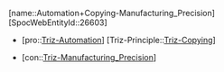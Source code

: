 ﻿---
type: TrizContradiction
aliases:
- Automation+Copying-Manufacturing_Precision
license: CC BY-SA 4.0
copyright: https://github.com/SpocWeb
IsDeleted: false
IsReadOnly: false
Confidential: public
tags: 
- Triz/Contradiction
---
[name::Automation+Copying-Manufacturing_Precision]
[SpocWebEntityId::26603]
+ [pro::[Triz-Automation](tech/Triz/Parameter/Triz-Automation.md)]
[Triz-Principle::[Triz-Copying](tech/Triz/Principle/Triz-Copying.md)]
- [con::[Triz-Manufacturing_Precision](tech/Triz/Parameter/Triz-Manufacturing_Precision.md)]

